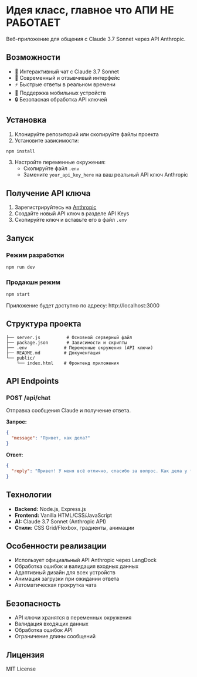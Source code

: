 # Идея класс, главное что АПИ НЕ РАБОТАЕТ

Веб-приложение для общения с Claude 3.7 Sonnet через API Anthropic.

## Возможности

- 💬 Интерактивный чат с Claude 3.7 Sonnet
- 🎨 Современный и отзывчивый интерфейс
- ⚡ Быстрые ответы в реальном времени
- 📱 Поддержка мобильных устройств
- 🔒 Безопасная обработка API ключей

## Установка

1. Клонируйте репозиторий или скопируйте файлы проекта
2. Установите зависимости:
```bash
npm install
```

3. Настройте переменные окружения:
   - Скопируйте файл `.env` 
   - Замените `your_api_key_here` на ваш реальный API ключ Anthropic

## Получение API ключа

1. Зарегистрируйтесь на [Anthropic](https://console.anthropic.com/)
2. Создайте новый API ключ в разделе API Keys
3. Скопируйте ключ и вставьте его в файл `.env`

## Запуск

### Режим разработки
```bash
npm run dev
```

### Продакшн режим
```bash
npm start
```

Приложение будет доступно по адресу: http://localhost:3000

## Структура проекта

```
├── server.js          # Основной серверный файл
├── package.json       # Зависимости и скрипты
├── .env              # Переменные окружения (API ключи)
├── README.md         # Документация
└── public/
    └── index.html    # Фронтенд приложения
```

## API Endpoints

### POST /api/chat
Отправка сообщения Claude и получение ответа.

**Запрос:**
```json
{
  "message": "Привет, как дела?"
}
```

**Ответ:**
```json
{
  "reply": "Привет! У меня всё отлично, спасибо за вопрос. Как дела у тебя?"
}
```

## Технологии

- **Backend:** Node.js, Express.js
- **Frontend:** Vanilla HTML/CSS/JavaScript
- **AI:** Claude 3.7 Sonnet (Anthropic API)
- **Стили:** CSS Grid/Flexbox, градиенты, анимации

## Особенности реализации

- Использует официальный API Anthropic через LangDock
- Обработка ошибок и валидация входных данных
- Адаптивный дизайн для всех устройств
- Анимация загрузки при ожидании ответа
- Автоматическая прокрутка чата

## Безопасность

- API ключи хранятся в переменных окружения
- Валидация входящих данных
- Обработка ошибок API
- Ограничение длины сообщений

## Лицензия

MIT License
